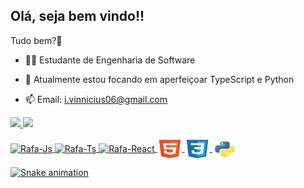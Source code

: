 ## Olá, seja bem vindo!!

Tudo bem?👋

- 🧑‍🎓 Estudante de Engenharia de Software
- 🌱 Atualmente estou focando em aperfeiçoar TypeScript e Python
- 📫 Email: i.vinnicius06@gmail.com

  <div>
  <a href="https://github.com/ivinnicius06">
<img height="180em" src="https://github-readme-stats-sigma-five.vercel.app/api?username=ivinnicius06&show_icons=true&theme=dracula&include_all_commits=true&count_private=true"/>
<img height="180em" src="https://github-readme-stats-sigma-five.vercel.app/api/top-langs/?username=ivinnicius06&layout=compact&langs_count=16&theme=dracula"/>
</div>

<div style="display: inline_block"><br>
  <img align="center" alt="Rafa-Js" height="30" width="40" <img src="https://cdn.jsdelivr.net/gh/devicons/devicon@latest/icons/java/java-original.svg" >
  <img align="center" alt="Rafa-Ts" height="30" width="40" <img src="https://cdn.jsdelivr.net/gh/devicons/devicon@latest/icons/c/c-plain.svg" >
  <img align="center" alt="Rafa-React" height="30" width="40" <img src="https://cdn.jsdelivr.net/gh/devicons/devicon@latest/icons/mysql/mysql-plain-wordmark.svg" >
  <img align="center" alt="Rafa-HTML" height="30" width="40" src="https://raw.githubusercontent.com/devicons/devicon/master/icons/html5/html5-original.svg">
  <img align="center" alt="Rafa-CSS" height="30" width="40" src="https://raw.githubusercontent.com/devicons/devicon/master/icons/css3/css3-original.svg">
  <img align="center" alt="Rafa-Python" height="30" width="40" src="https://raw.githubusercontent.com/devicons/devicon/master/icons/python/python-original.svg">
</div>

![Snake animation](https://raw.githubusercontent.com/ivinnicius06/ivinnicius06/output/github-contribution-grid-snake.svg)




